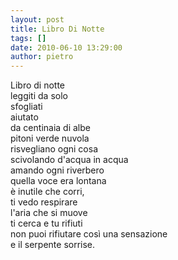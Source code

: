 ```yaml
---
layout: post
title: Libro Di Notte
tags: []
date: 2010-06-10 13:29:00
author: pietro
---
```

Libro di notte<br/>leggiti da solo<br/>sfogliati<br/>aiutato<br/>da centinaia di albe<br/>pitoni verde nuvola<br/>risvegliano ogni cosa<br/>scivolando d'acqua in acqua<br/>amando ogni riverbero<br/>quella voce era lontana<br/>è inutile che corri,<br/>ti vedo respirare<br/>l'aria che si muove<br/>ti cerca e tu rifiuti<br/>non puoi rifiutare così una sensazione<br/>e il serpente sorrise.
